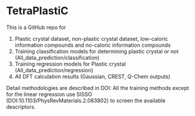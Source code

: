 # TetraPlastiC

This is a GitHub repo for 
1. Plastic crystal dataset, non-plastic crystal dataset, low-caloric information compounds and no-caloric information compounds
2. Training classification models for determining plastic crystal or not (All_data_prediction/classification)
3. Training regression models for Plastic crystal (All_data_prediction/regression)
4. All DFT calculation results (Gaussian, CREST, Q-Chem outputs)

Detail methodologies are described in DOI:
All the training methods except for the linear regression use SISSO (DOI:10.1103/PhysRevMaterials.2.083802) to screen the available descriptors.
